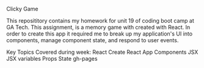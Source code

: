 Clicky Game

This reposititory contains my homework for unit 19 of coding boot camp at GA Tech. This assignment, is a memory game with created with React. In order to create this app it required me to break up my application's UI into components, manage component state, and respond to user events.



Key Topics Covered during week:
React
Create React App
Components
JSX
JSX variables
Props
State
gh-pages

